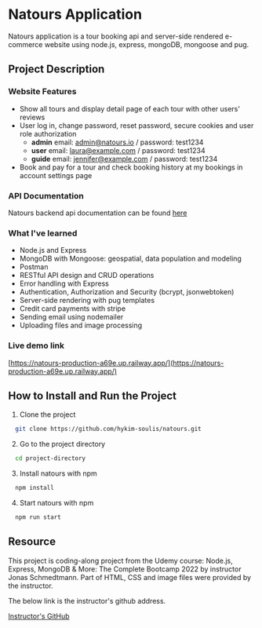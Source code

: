 # Natours Application

Natours application is a tour booking api and server-side rendered e-commerce website using node.js, express, mongoDB, mongoose and pug.

## Project Description

### Website Features

- Show all tours and display detail page of each tour with other users' reviews
- User log in, change password, reset password, secure cookies and user role authorization
  - **admin** email: admin@natours.io / password: test1234
  - **user** email: laura@example.com / password: test1234
  - **guide** email: jennifer@example.com / password: test1234
- Book and pay for a tour and check booking history at my bookings in account settings page

### API Documentation

Natours backend api documentation can be found [here](https://documenter.getpostman.com/view/20573425/UyxnF5ty)

### What I've learned

- Node.js and Express
- MongoDB with Mongoose: geospatial, data population and modeling
- Postman
- RESTful API design and CRUD operations
- Error handling with Express
- Authentication, Authorization and Security (bcrypt, jsonwebtoken)
- Server-side rendering with pug templates
- Credit card payments with stripe
- Sending email using nodemailer
- Uploading files and image processing

### Live demo link

[https://natours-production-a69e.up.railway.app/](https://natours-production-a69e.up.railway.app/)

## How to Install and Run the Project

1. Clone the project

```bash
  git clone https://github.com/hykim-soulis/natours.git
```

2. Go to the project directory

```bash
  cd project-directory
```

3. Install natours with npm

```bash
  npm install
```

4. Start natours with npm

```bash
  npm run start
```

## Resource

This project is coding-along project from the Udemy course: Node.js, Express, MongoDB & More: The Complete Bootcamp 2022 by instructor Jonas Schmedtmann. Part of HTML, CSS and image files were provided by the instructor.

The below link is the instructor's github address.

[Instructor's GitHub](https://github.com/jonasschmedtmann/complete-node-bootcamp.git)
